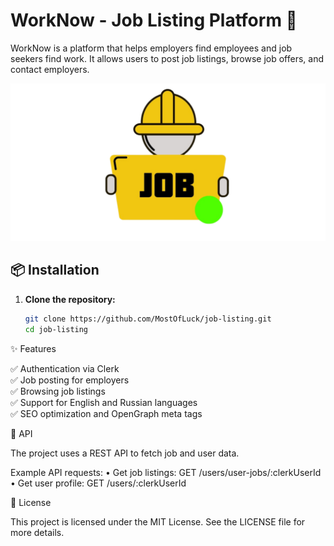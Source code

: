 # WorkNow - Job Listing Platform 🚀

WorkNow is a platform that helps employers find employees and job seekers find work. It allows users to post job listings, browse job offers, and contact employers.

![WorkNow](./screenshots/WorkNow.png)

## 📦 Installation

1. **Clone the repository:**
   ```sh
   git clone https://github.com/MostOfLuck/job-listing.git
   cd job-listing

✨ Features

✅ Authentication via Clerk  
✅ Job posting for employers  
✅ Browsing job listings  
✅ Support for English and Russian languages  
✅ SEO optimization and OpenGraph meta tags  


🔌 API

The project uses a REST API to fetch job and user data.

Example API requests:
	•	Get job listings: GET /users/user-jobs/:clerkUserId
	•	Get user profile: GET /users/:clerkUserId

📜 License

This project is licensed under the MIT License. See the LICENSE file for more details.
